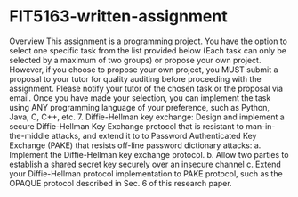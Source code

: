 # FIT5163-written-assignment
Overview
This assignment is a programming project. You have the option to select one specific task from the list provided below (Each task can only be selected by a maximum of two groups)
or propose your own project. However, if you choose to propose your own project, you MUST submit a proposal to your tutor for quality auditing before proceeding with the
assignment. Please notify your tutor of the chosen task or the proposal via email. Once you have made your selection, you can implement the task using ANY programming language of
your preference, such as Python, Java, C, C++, etc.
7. Diffie-Hellman key exchange: Design and implement a secure Diffie-Hellman Key Exchange protocol that is resistant to man-in-the-middle attacks, and extend it to to
Password Authenticated Key Exchange (PAKE) that resists off-line password dictionary attacks:
a. Implement the Diffie-Hellman key exchange protocol.
b. Allow two parties to establish a shared secret key securely over an insecure channel
c. Extend your Diffie-Hellman protocol implementation to PAKE protocol, such as the OPAQUE protocol described in Sec. 6 of this research paper.
